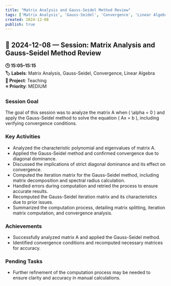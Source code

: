 ```yaml
---
title: "Matrix Analysis and Gauss-Seidel Method Review"
tags: ['Matrix Analysis', 'Gauss-Seidel', 'Convergence', 'Linear Algebra']
created: 2024-12-08
publish: true
---
```


## 📅 2024-12-08 — Session: Matrix Analysis and Gauss-Seidel Method Review

**🕒 15:05–15:15**  
**🏷️ Labels**: Matrix Analysis, Gauss-Seidel, Convergence, Linear Algebra  
**📂 Project**: Teaching  
**⭐ Priority**: MEDIUM  


### Session Goal
The goal of this session was to analyze the matrix A when \( \alpha = 0 \) and apply the Gauss-Seidel method to solve the equation \( Ax = b \), including verifying convergence conditions.

### Key Activities
- Analyzed the characteristic polynomial and eigenvalues of matrix A.
- Applied the Gauss-Seidel method and confirmed convergence due to diagonal dominance.
- Discussed the implications of strict diagonal dominance and its effect on convergence.
- Computed the iteration matrix for the Gauss-Seidel method, including matrix decomposition and spectral radius calculation.
- Handled errors during computation and retried the process to ensure accurate results.
- Recomputed the Gauss-Seidel iteration matrix and its characteristics due to prior issues.
- Summarized the computation process, detailing matrix splitting, iteration matrix computation, and convergence analysis.

### Achievements
- Successfully analyzed matrix A and applied the Gauss-Seidel method.
- Identified convergence conditions and recomputed necessary matrices for accuracy.

### Pending Tasks
- Further refinement of the computation process may be needed to ensure clarity and accuracy in manual calculations.
